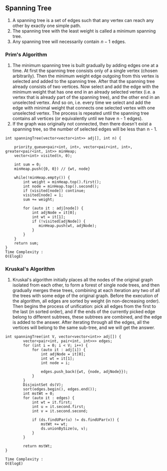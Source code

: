 ## Spanning Tree
1. A spanning tree is a set of edges such that any vertex can reach any other by exactly one simple path.
2. The spanning tree with the least weight is called a minimum spanning tree.
3. Any spanning tree will necessarily contain  $n-1$  edges.

### Prim's Algorithm

1. The minimum spanning tree is built gradually by adding edges one at a time. At first the spanning tree consists only of a single vertex (chosen arbitrarily). Then the minimum weight edge outgoing from this vertex is selected and added to the spanning tree. After that the spanning tree already consists of two vertices. Now select and add the edge with the minimum weight that has one end in an already selected vertex (i.e. a vertex that is already part of the spanning tree), and the other end in an unselected vertex. And so on, i.e. every time we select and add the edge with minimal weight that connects one selected vertex with one unselected vertex. The process is repeated until the spanning tree contains all vertices (or equivalently until we have  n - 1  edges).
2.  If the graph was originally not connected, then there doesn't exist a spanning tree, so the number of selected edges will be less than  n - 1.

```
int spanningTree(vector<vector<int>> adj[], int n) {
    
    priority_queue<pair<int, int>, vector<pair<int, int>, greater<pair<int, int>> minHeap;
    vector<int> visited(n, 0);
    
    int sum = 0;
    minHeap.push({0, 0}) // {wt, node}
        
    while(!minHeap.empty()) {
        int weight = minHeap.top().first();
        int node = minHeap.top().second();
        if (visited[node]) continue;
        visited[node] = 1;
        sum += weight;
        
        for (auto it : adj[node]) {
            int adjNode = it[0];
            int wt = it[1];
            if (!visited[adjNode]) {
               minHeap.push(wt, adjNode);
            }
        }
    }
    return sum;
}
Time Complexity :
O(ElogE) 
```

### Kruskal's Algorithm 

1. Kruskal's algorithm initially places all the nodes of the original graph isolated from each other, to form a forest of single node trees, and then gradually merges these trees, combining at each iteration any two of all the trees with some edge of the original graph. Before the execution of the algorithm, all edges are sorted by weight (in non-decreasing order). Then begins the process of unification: pick all edges from the first to the last (in sorted order), and if the ends of the currently picked edge belong to different subtrees, these subtrees are combined, and the edge is added to the answer. After iterating through all the edges, all the vertices will belong to the same sub-tree, and we will get the answer.

```
int spanningTree(int V, vector<vector<int>> adj[]) {
        vector<pair<int, pair<int, int>>> edges;
        for (int i = 0; i < V; i++) {
            for (auto it : adj[i]) {
                int adjNode = it[0];
                int wt = it[1];
                int node = i;

                edges.push_back({wt, {node, adjNode}});
            }
        }
        DisjointSet ds(V);
        sort(edges.begin(), edges.end());
        int mstWt = 0;
        for (auto it : edges) {
            int wt = it.first;
            int u = it.second.first;
            int v = it.second.second;

            if (ds.findUPar(u) != ds.findUPar(v)) {
                mstWt += wt;
                ds.unionBySize(u, v);
            }
        }

        return mstWt;
}

Time Complexity :
O(ElogE)
```
